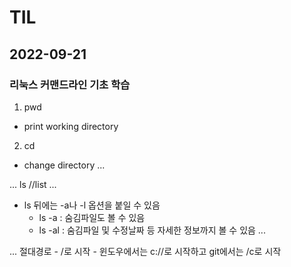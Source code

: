 # TIL

## 2022-09-21

### 리눅스 커맨드라인 기초 학습



1. pwd
- print working directory



2. cd
- change directory
...

...
ls //list
...
- ls 뒤에는 -a나 -l 옵션을 붙일 수 있음
    - ls -a : 숨김파일도 볼 수 있음
    - ls -al : 숨김파일 및 수정날짜 등 자세한 정보까지 볼 수 있음
...

...
절대경로
    - /로 시작
    - 윈도우에서는 c://로 시작하고 git에서는 /c로 시작